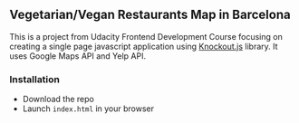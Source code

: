 ## Vegetarian/Vegan Restaurants Map in Barcelona
This is a project from Udacity Frontend Development Course focusing on creating a single page javascript application using [Knockout.js](http://knockoutjs.com/) library. It uses Google Maps API and Yelp API.

### Installation
- Download the repo
- Launch `index.html` in your browser
